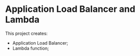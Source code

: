 # Application Load Balancer and Lambda

This project creates:
- Application Load Balancer;
- Lambda function;
